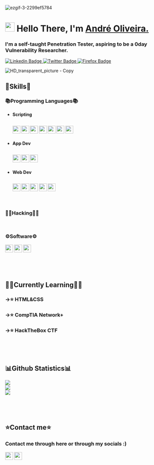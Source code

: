 ![ezgif-3-2299ef5784](https://user-images.githubusercontent.com/15943431/194160008-5a5b6085-e6fb-41f4-9d95-6db890c7e698.gif)


<h1 align="left"><img src="https://raw.githubusercontent.com/sidbelbase/sidbelbase/master/wave.gif" width="30px"><strong> Hello There, I'm <a href="https://waffleshouse.com/">André Oliveira.</a></strong>
</h1>

<h3 align="left"><strong>
I'm a self-taught Penetration Tester, aspiring to be a 0day Vulnerability Researcher.</strong></h3>

<a target="_blank" href="https://linkedin.com/in/Andre0liveira">
<img src="https://img.shields.io/badge/-André Oliveira-blue?style=for-the-badge&logo=Linkedin&logoColor=white&link=https://linkedin.com/in/Andre0liveira" alt="Linkedin Badge">
</a>
<a target="_blank" href="https://mobile.twitter.com/waflisan">
<img src="https://img.shields.io/badge/Waflisan-1ca0f1?style=for-the-badge&logo=twitter&logoColor=white&link=https://mobile.twitter.com/waflisan" alt="Twitter Badge">
</a>

<a target="_blank" href="https://wafflesexploits.rf.gd">
<img src="https://img.shields.io/badge/-Waffle's Exploits-141414?style=for-the-badge&logo=firefox&logoColor=white&link=https://waffleshouse.rf.gd" alt="Firefox Badge">
</a>

![HD_transparent_picture - Copy](https://user-images.githubusercontent.com/15943431/194247449-478ff168-3012-41f9-9ca0-37f33bf33a16.png)

## 🔧Skills🔧

### 📚Programming Languages📚
- #### Scripting <pre></pre> <img src="https://img.shields.io/badge/-Lua-2C2D72?logo=lua&logoColor=fff" height="25"> <img src="https://img.shields.io/badge/-Perl-39457E?logo=perl&logoColor=fff" height="25"> <img src="https://img.shields.io/badge/-Python-3776AB?logo=python&logoColor=fff" height="25">  <img src="https://img.shields.io/badge/-PowerShell-5391FE?logo=powershell&logoColor=fff" height="25">  <img src="https://img.shields.io/badge/-Gnu Bash-4EAA25?logo=gnubash&logoColor=fff" height="25">  <img src="https://img.shields.io/badge/-☕ Java-C74634?logo=&logoColor=fff" height="25">  <img src="https://img.shields.io/badge/-Ruby-CC342D?logo=ruby&logoColor=fff" height="25">

- #### App Dev <pre></pre><img src="https://img.shields.io/badge/-C-A8B9CC?logo=c&logoColor=fff" height="25"> <img src="https://img.shields.io/badge/-C++-00599C?logo=cplusplus&logoColor=fff" height="25"> <img src="https://img.shields.io/badge/-CSharp-239120?logo=csharp&logoColor=fff" height="25"> 

- #### Web Dev<pre></pre><img src="https://img.shields.io/badge/-HTML5-E34F26?logo=html5&logoColor=fff" height="25"> <img src="https://img.shields.io/badge/-CSS3-1572B6?logo=css3&logoColor=fff" height="25"> <img src="https://img.shields.io/badge/-JavaScript-F7DF1E?logo=javascript&logoColor=fff" height="25">  <img src="https://img.shields.io/badge/-PHP-777BB4?logo=php&logoColor=fff" height="25"> <img src="https://img.shields.io/badge/-MySQL-4479A1?logo=mysql&logoColor=fff" height="25">

 <pre>  </pre>
 
### 🐱‍💻Hacking🐱‍💻

 <pre>  </pre>
 
### ⚙️Software⚙️
<img src="https://img.shields.io/badge/-VStudio-5C2D91?logo=visualstudio&logoColor=fff" height="25">
<img src="https://img.shields.io/badge/-Office-D83B01?logo=microsoftoffice&logoColor=fff" height="25"> <img src="https://img.shields.io/badge/-Photoshop-31A8FF?logo=adobephotoshop&logoColor=fff" height="25">


 <pre>  </pre>
   <pre>  </pre>




## 👨‍💻Currently Learning👨‍💻

<h3 align="left"><strong> ->⭐ HTML&CSS </strong></h3>
<h3 align="left"><strong> ->⭐ CompTIA Network+ </strong></h3>
<h3 align="left"><strong> ->⭐ HackTheBox CTF </strong></h3>


 <pre>  </pre>
  <pre>  </pre>

## 📊Github Statistics📊
![](https://github-readme-stats.vercel.app/api?username=WafflesExploit&theme=algolia&hide_border=false&include_all_commits=true&count_private=true)<br/>
![](https://github-readme-streak-stats.herokuapp.com/?user=WafflesExploit&theme=algolia&hide_border=false)<br/>
![](https://github-readme-stats.vercel.app/api/top-langs/?username=WafflesExploit&theme=algolia&hide_border=false&include_all_commits=true&count_private=true&layout=compact)




 <pre>  </pre>
  <pre>  </pre>

## ⭐Contact me⭐

<h3 align="left">Contact me through here or through my socials :) </h3>
<img src="https://img.shields.io/badge/-andreoliveira208@gmail.com-EA4335?logo=gmail&logoColor=fff" height="25">
<img src="https://img.shields.io/badge/-Waflisan Tag:1839-5865F2?logo=discord&logoColor=fff" height="25">
